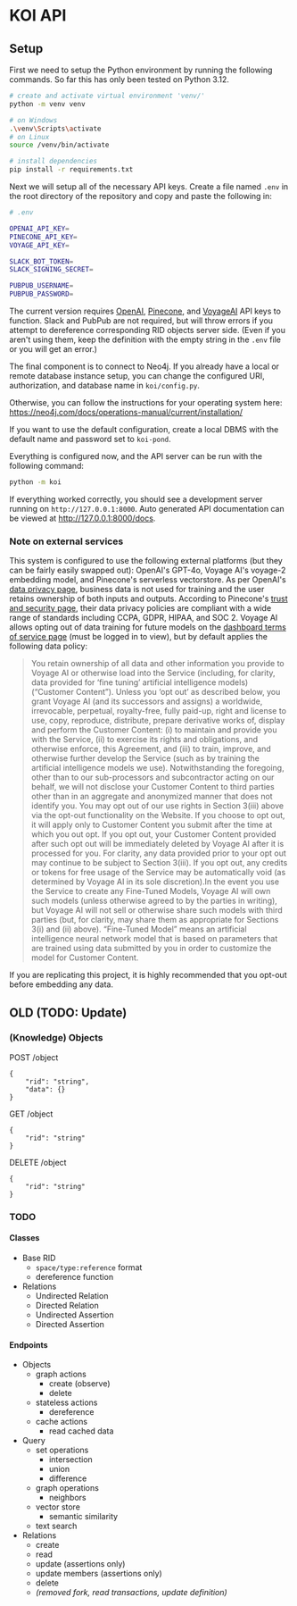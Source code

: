 # KOI API

## Setup
First we need to setup the Python environment by running the following commands. So far this has only been tested on Python 3.12.
```bash
# create and activate virtual environment 'venv/'
python -m venv venv

# on Windows
.\venv\Scripts\activate
# on Linux
source /venv/bin/activate

# install dependencies
pip install -r requirements.txt
```

Next we will setup all of the necessary API keys. Create a file named `.env` in the root directory of the repository and copy and paste the following in:

```bash
# .env

OPENAI_API_KEY=
PINECONE_API_KEY=
VOYAGE_API_KEY=

SLACK_BOT_TOKEN=
SLACK_SIGNING_SECRET=

PUBPUB_USERNAME=
PUBPUB_PASSWORD=
```

The current version requires [OpenAI](https://platform.openai.com/), [Pinecone](https://www.pinecone.io/), and [VoyageAI](https://www.voyageai.com/) API keys to function. Slack and PubPub are not required, but will throw errors if you attempt to dereference corresponding RID objects server side. (Even if you aren't using them, keep the definition with the empty string in the `.env` file or you will get an error.)


The final component is to connect to Neo4j. If you already have a local or remote database instance setup, you can change the configured URI, authorization, and database name in `koi/config.py`.

Otherwise, you can follow the instructions for your operating system here: https://neo4j.com/docs/operations-manual/current/installation/ 

If you want to use the default configuration, create a local DBMS with the default name and password set to `koi-pond`.

Everything is configured now, and the API server can be run with the following command:
```bash
python -m koi
```

If everything worked correctly, you should see a development server running on `http://127.0.0.1:8000`. Auto generated API documentation can be viewed at http://127.0.0.1:8000/docs.




### Note on external services
This system is configured to use the following external platforms (but they can be fairly easily swapped out): OpenAI's GPT-4o, Voyage AI's voyage-2 embedding model, and Pinecone's serverless vectorstore. As per OpenAI's [data privacy page](https://openai.com/enterprise-privacy/), business data is not used for training and the user retains ownership of both inputs and outputs. According to Pinecone's [trust and security page](https://www.pinecone.io/security/), their data privacy policies are compliant with a wide range of standards including CCPA, GDPR, HIPAA, and SOC 2. Voyage AI allows opting out of data training for future models on the [dashboard terms of service page](https://dash.voyageai.com/terms-of-service) (must be logged in to view), but by default applies the following data policy:
> You retain ownership of all data and other information you provide to Voyage AI or otherwise load into the Service (including, for clarity, data provided for ‘fine tuning’ artificial intelligence models) (“Customer Content”). Unless you ‘opt out’ as described below, you grant Voyage AI (and its successors and assigns) a worldwide, irrevocable, perpetual, royalty-free, fully paid-up, right and license to use, copy, reproduce, distribute, prepare derivative works of, display and perform the Customer Content: (i) to maintain and provide you with the Service, (ii) to exercise its rights and obligations, and otherwise enforce, this Agreement, and (iii) to train, improve, and otherwise further develop the Service (such as by training the artificial intelligence models we use). Notwithstanding the foregoing, other than to our sub-processors and subcontractor acting on our behalf, we will not disclose your Customer Content to third parties other than in an aggregate and anonymized manner that does not identify you. You may opt out of our use rights in Section 3(iii) above via the opt-out functionality on the Website. If you choose to opt out, it will apply only to Customer Content you submit after the time at which you out opt. If you opt out, your Customer Content provided after such opt out will be immediately deleted by Voyage AI after it is processed for you. For clarity, any data provided prior to your opt out may continue to be subject to Section 3(iii). If you opt out, any credits or tokens for free usage of the Service may be automatically void (as determined by Voyage AI in its sole discretion).In the event you use the Service to create any Fine-Tuned Models, Voyage AI will own such models (unless otherwise agreed to by the parties in writing), but Voyage AI will not sell or otherwise share such models with third parties (but, for clarity, may share them as appropriate for Sections 3(i) and (ii) above). “Fine-Tuned Model” means an artificial intelligence neural network model that is based on parameters that are trained using data submitted by you in order to customize the model for Customer Content.

If you are replicating this project, it is highly recommended that you opt-out before embedding any data.

## OLD (TODO: Update)

### (Knowledge) Objects

POST /object

```
{
    "rid": "string",
    "data": {}
}
```

GET /object


```
{
    "rid": "string"
}
```

DELETE /object

```
{
    "rid": "string"
}
```

### TODO
#### Classes
- Base RID
    - `space/type:reference` format
    - dereference function
- Relations
    - Undirected Relation
    - Directed Relation
    - Undirected Assertion
    - Directed Assertion

#### Endpoints
- Objects
    - graph actions
        - create (observe)
        - delete
    - stateless actions
        - dereference
    - cache actions
        - read cached data
- Query
    - set operations
        - intersection
        - union
        - difference
    - graph operations
        - neighbors
    - vector store
        - semantic similarity
    - text search
- Relations
    - create
    - read
    - update (assertions only)
    - update members (assertions only)
    - delete
    - *(removed fork, read transactions, update definition)*